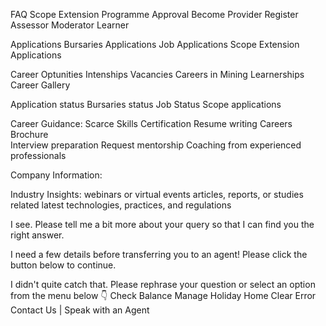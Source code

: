 
FAQ
    Scope Extension
    Programme Approval
    Become Provider
    Register
        Assessor
        Moderator
        Learner

Applications
    Bursaries Applications
    Job Applications
    Scope Extension Applications

Career Optunities
    Intenships
	Vacancies
	Careers in Mining
	Learnerships
	Career Gallery

Application status
    Bursaries status
    Job Status
    Scope applications
    
Career Guidance:
    Scarce Skills
    Certification 
    Resume writing
    Careers Brochure  
    Interview preparation
    Request mentorship
    Coaching from experienced professionals

Company Information:

Industry Insights:
    webinars or virtual events
    articles, reports, or studies related
    latest technologies, practices, and regulations



I see. Please tell me a bit more about your query so that I can find you the right answer.


I need a few details before transferring you to an agent! Please click the button below to continue.



I didn't quite catch that. Please rephrase your question or select an option from the menu below 👇
        Check Balance
        Manage Holiday Home
        Clear Error
        Contact Us | Speak with an Agent